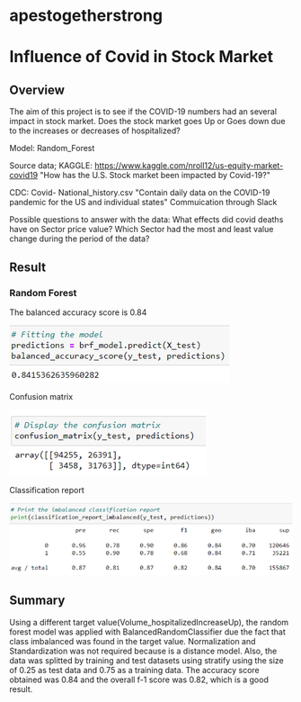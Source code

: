 # apestogetherstrong

# Influence of Covid in Stock Market 

## Overview

The aim of this project is to see if the COVID-19 numbers had an several impact in stock market. Does the stock market goes Up or Goes down due to the increases or decreases of hospitalized?


Model: Random_Forest

Source data; KAGGLE: https://www.kaggle.com/nroll12/us-equity-market-covid19
"How has the U.S. Stock market been impacted by Covid-19?"

CDC: Covid- National_history.csv
"Contain daily data on the COVID-19 pandemic for the US and individual states"
Commuication through Slack

Possible questions to answer with the data:
What effects did covid deaths have on Sector price value?
Which Sector had the most and least value change during the period of the data?
## Result

### Random Forest
The balanced accuracy score is 0.84

![../images/pic1_a.png](https://github.com/joeapodaca/apestogetherstrong/blob/Andres/images/pic1_a.png)

Confusion matrix

![../images/pic2_a.png](https://github.com/joeapodaca/apestogetherstrong/blob/Andres/images/pic2_a.png)

Classification report

![../images/pic3_a.png](https://github.com/joeapodaca/apestogetherstrong/blob/Andres/images/pic3_a.png)



## Summary

Using a different target value(Volume_hospitalizedIncreaseUp), the random forest model was applied with BalancedRandomClassifier due the fact that class imbalanced was found in the target value. Normalization and Standardization was not required because is a distance model. Also, the data was splitted by training and test datasets using stratify using the size of 0.25 as test data and 0.75 as a training data.
The accuracy score obtained was 0.84 and the  overall f-1 score was 0.82, which is a good result.
